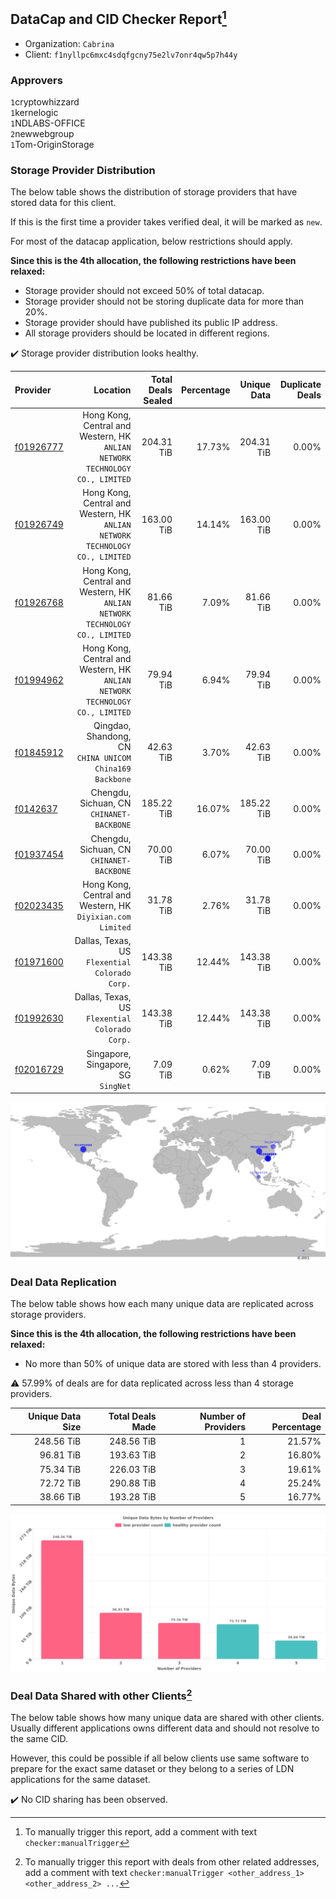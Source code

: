 ## DataCap and CID Checker Report[^1]
 - Organization: `Cabrina`
 - Client: `f1nyllpc6mxc4sdqfgcny75e2lv7onr4qw5p7h44y`
### Approvers
`1`cryptowhizzard<br/>`1`kernelogic<br/>`1`NDLABS-OFFICE<br/>`2`newwebgroup<br/>`1`Tom-OriginStorage

### Storage Provider Distribution
The below table shows the distribution of storage providers that have stored data for this client.

If this is the first time a provider takes verified deal, it will be marked as `new`.

For most of the datacap application, below restrictions should apply.

**Since this is the 4th allocation, the following restrictions have been relaxed:**
 - Storage provider should not exceed 50% of total datacap.
 - Storage provider should not be storing duplicate data for more than 20%.
 - Storage provider should have published its public IP address.
 - All storage providers should be located in different regions.

✔️ Storage provider distribution looks healthy.

| Provider                                              |                                                                        Location | Total Deals Sealed | Percentage | Unique Data | Duplicate Deals |
| :---------------------------------------------------- | ------------------------------------------------------------------------------: | -----------------: | ---------: | ----------: | --------------: |
| [f01926777](https://filfox.info/en/address/f01926777) | Hong Kong, Central and Western, HK<br/>`ANLIAN NETWORK TECHNOLOGY CO., LIMITED` |         204.31 TiB |     17.73% |  204.31 TiB |           0.00% |
| [f01926749](https://filfox.info/en/address/f01926749) | Hong Kong, Central and Western, HK<br/>`ANLIAN NETWORK TECHNOLOGY CO., LIMITED` |         163.00 TiB |     14.14% |  163.00 TiB |           0.00% |
| [f01926768](https://filfox.info/en/address/f01926768) | Hong Kong, Central and Western, HK<br/>`ANLIAN NETWORK TECHNOLOGY CO., LIMITED` |          81.66 TiB |      7.09% |   81.66 TiB |           0.00% |
| [f01994962](https://filfox.info/en/address/f01994962) | Hong Kong, Central and Western, HK<br/>`ANLIAN NETWORK TECHNOLOGY CO., LIMITED` |          79.94 TiB |      6.94% |   79.94 TiB |           0.00% |
| [f01845912](https://filfox.info/en/address/f01845912) |                      Qingdao, Shandong, CN<br/>`CHINA UNICOM China169 Backbone` |          42.63 TiB |      3.70% |   42.63 TiB |           0.00% |
| [f0142637](https://filfox.info/en/address/f0142637)   |                                    Chengdu, Sichuan, CN<br/>`CHINANET-BACKBONE` |         185.22 TiB |     16.07% |  185.22 TiB |           0.00% |
| [f01937454](https://filfox.info/en/address/f01937454) |                                    Chengdu, Sichuan, CN<br/>`CHINANET-BACKBONE` |          70.00 TiB |      6.07% |   70.00 TiB |           0.00% |
| [f02023435](https://filfox.info/en/address/f02023435) |                   Hong Kong, Central and Western, HK<br/>`Diyixian.com Limited` |          31.78 TiB |      2.76% |   31.78 TiB |           0.00% |
| [f01971600](https://filfox.info/en/address/f01971600) |                               Dallas, Texas, US<br/>`Flexential Colorado Corp.` |         143.38 TiB |     12.44% |  143.38 TiB |           0.00% |
| [f01992630](https://filfox.info/en/address/f01992630) |                               Dallas, Texas, US<br/>`Flexential Colorado Corp.` |         143.38 TiB |     12.44% |  143.38 TiB |           0.00% |
| [f02016729](https://filfox.info/en/address/f02016729) |                                          Singapore, Singapore, SG<br/>`SingNet` |           7.09 TiB |      0.62% |    7.09 TiB |           0.00% |

<img src="https://raw.githubusercontent.com/data-preservation-programs/filplus-checker-assets/main/filecoin-project/filecoin-plus-large-datasets/issues/1146/1676623366008.png"/>

### Deal Data Replication
The below table shows how each many unique data are replicated across storage providers.


**Since this is the 4th allocation, the following restrictions have been relaxed:**
- No more than 50% of unique data are stored with less than 4 providers.

⚠️ 57.99% of deals are for data replicated across less than 4 storage providers.

| Unique Data Size | Total Deals Made | Number of Providers | Deal Percentage |
| ---------------: | ---------------: | ------------------: | --------------: |
|       248.56 TiB |       248.56 TiB |                   1 |          21.57% |
|        96.81 TiB |       193.63 TiB |                   2 |          16.80% |
|        75.34 TiB |       226.03 TiB |                   3 |          19.61% |
|        72.72 TiB |       290.88 TiB |                   4 |          25.24% |
|        38.66 TiB |       193.28 TiB |                   5 |          16.77% |

<img src="https://raw.githubusercontent.com/data-preservation-programs/filplus-checker-assets/main/filecoin-project/filecoin-plus-large-datasets/issues/1146/1676623366755.png"/>

### Deal Data Shared with other Clients[^3]
The below table shows how many unique data are shared with other clients.
Usually different applications owns different data and should not resolve to the same CID.

However, this could be possible if all below clients use same software to prepare for the exact same dataset or they belong to a series of LDN applications for the same dataset.

✔️ No CID sharing has been observed.

[^1]: To manually trigger this report, add a comment with text `checker:manualTrigger`

[^2]: Deals from those addresses are combined into this report as they are specified with `checker:manualTrigger`

[^3]: To manually trigger this report with deals from other related addresses, add a comment with text `checker:manualTrigger <other_address_1> <other_address_2> ...`

